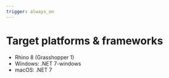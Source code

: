 ```yaml
---
trigger: always_on
---
```


# Target platforms & frameworks
- Rhino 8 (Grasshopper 1)
- Windows: .NET 7-windows
- macOS: .NET 7